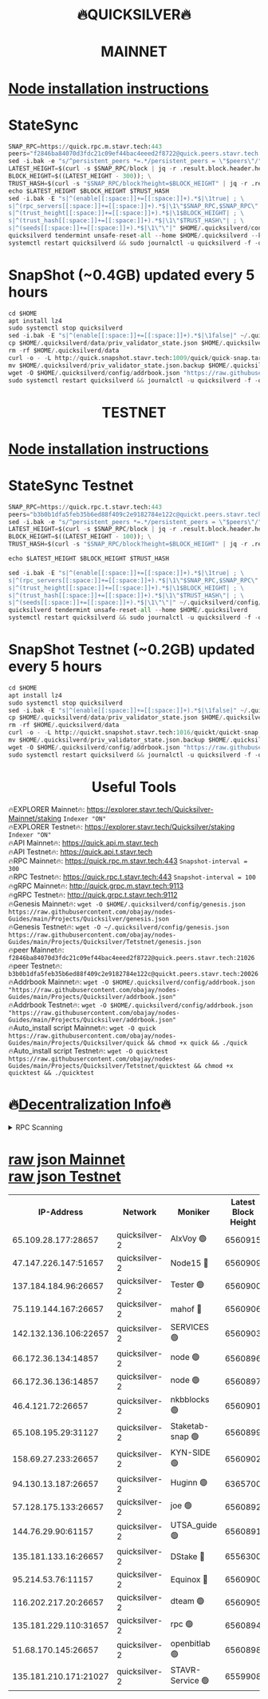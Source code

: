 <h1 align="center"> 🔥QUICKSILVER🔥</h1>

<h1 align="center"> MAINNET</h1>

[Node installation instructions](https://github.com/obajay/nodes-Guides/tree/main/Projects/Quicksilver)
=

# StateSync
```python
SNAP_RPC=https://quick.rpc.m.stavr.tech:443
peers="f2846ba84070d3fdc21c09ef44bac4eeed2f8722@quick.peers.stavr.tech:21026"
sed -i.bak -e "s/^persistent_peers *=.*/persistent_peers = \"$peers\"/" $HOME/.quicksilverd/config/config.toml
LATEST_HEIGHT=$(curl -s $SNAP_RPC/block | jq -r .result.block.header.height); \
BLOCK_HEIGHT=$((LATEST_HEIGHT - 300)); \
TRUST_HASH=$(curl -s "$SNAP_RPC/block?height=$BLOCK_HEIGHT" | jq -r .result.block_id.hash)
echo $LATEST_HEIGHT $BLOCK_HEIGHT $TRUST_HASH
sed -i.bak -E "s|^(enable[[:space:]]+=[[:space:]]+).*$|\1true| ; \
s|^(rpc_servers[[:space:]]+=[[:space:]]+).*$|\1\"$SNAP_RPC,$SNAP_RPC\"| ; \
s|^(trust_height[[:space:]]+=[[:space:]]+).*$|\1$BLOCK_HEIGHT| ; \
s|^(trust_hash[[:space:]]+=[[:space:]]+).*$|\1\"$TRUST_HASH\"| ; \
s|^(seeds[[:space:]]+=[[:space:]]+).*$|\1\"\"|" $HOME/.quicksilverd/config/config.toml
quicksilverd tendermint unsafe-reset-all --home $HOME/.quicksilverd --keep-addr-book
systemctl restart quicksilverd && sudo journalctl -u quicksilverd -f -o cat
```

# SnapShot (~0.4GB) updated every 5 hours
```python
cd $HOME
apt install lz4
sudo systemctl stop quicksilverd
sed -i.bak -E "s|^(enable[[:space:]]+=[[:space:]]+).*$|\1false|" ~/.quicksilverd/config/config.toml
cp $HOME/.quicksilverd/data/priv_validator_state.json $HOME/.quicksilverd/priv_validator_state.json.backup
rm -rf $HOME/.quicksilverd/data
curl -o - -L http://quick.snapshot.stavr.tech:1009/quick/quick-snap.tar.lz4 | lz4 -c -d - | tar -x -C $HOME/.quicksilverd --strip-components 2
mv $HOME/.quicksilverd/priv_validator_state.json.backup $HOME/.quicksilverd/data/priv_validator_state.json
wget -O $HOME/.quicksilverd/config/addrbook.json "https://raw.githubusercontent.com/obajay/nodes-Guides/main/Projects/Quicksilver/addrbook.json"
sudo systemctl restart quicksilverd && journalctl -u quicksilverd -f -o cat
```

<h1 align="center"> TESTNET</h1>

[Node installation instructions](https://github.com/obajay/nodes-Guides/tree/main/Projects/Quicksilver/Tetstnet)
=

# StateSync Testnet
```python
SNAP_RPC=https://quick.rpc.t.stavr.tech:443
peers="b3b0b1dfa5feb35b6ed88f409c2e9182784e122c@quickt.peers.stavr.tech:20026"
sed -i.bak -e "s/^persistent_peers *=.*/persistent_peers = \"$peers\"/" $HOME/.quicksilverd/config/config.toml
LATEST_HEIGHT=$(curl -s $SNAP_RPC/block | jq -r .result.block.header.height); \
BLOCK_HEIGHT=$((LATEST_HEIGHT - 100)); \
TRUST_HASH=$(curl -s "$SNAP_RPC/block?height=$BLOCK_HEIGHT" | jq -r .result.block_id.hash)

echo $LATEST_HEIGHT $BLOCK_HEIGHT $TRUST_HASH

sed -i.bak -E "s|^(enable[[:space:]]+=[[:space:]]+).*$|\1true| ; \
s|^(rpc_servers[[:space:]]+=[[:space:]]+).*$|\1\"$SNAP_RPC,$SNAP_RPC\"| ; \
s|^(trust_height[[:space:]]+=[[:space:]]+).*$|\1$BLOCK_HEIGHT| ; \
s|^(trust_hash[[:space:]]+=[[:space:]]+).*$|\1\"$TRUST_HASH\"| ; \
s|^(seeds[[:space:]]+=[[:space:]]+).*$|\1\"\"|" ~/.quicksilverd/config/config.toml
quicksilverd tendermint unsafe-reset-all --home $HOME/.quicksilverd
systemctl restart quicksilverd && sudo journalctl -u quicksilverd -f -o cat

```

# SnapShot Testnet (~0.2GB) updated every 5 hours
```python
cd $HOME
apt install lz4
sudo systemctl stop quicksilverd
sed -i.bak -E "s|^(enable[[:space:]]+=[[:space:]]+).*$|\1false|" ~/.quicksilverd/config/config.toml
cp $HOME/.quicksilverd/data/priv_validator_state.json $HOME/.quicksilverd/priv_validator_state.json.backup
rm -rf $HOME/.quicksilverd/data
curl -o - -L http://quickt.snapshot.stavr.tech:1016/quickt/quickt-snap.tar.lz4 | lz4 -c -d - | tar -x -C $HOME/.quicksilverd --strip-components 2
mv $HOME/.quicksilverd/priv_validator_state.json.backup $HOME/.quicksilverd/data/priv_validator_state.json
wget -O $HOME/.quicksilverd/config/addrbook.json "https://raw.githubusercontent.com/obajay/nodes-Guides/main/Projects/Quicksilver/Tetstnet/addrbook.json"
sudo systemctl restart quicksilverd && journalctl -u quicksilverd -f -o cat
```
 <h1 align="center"> Useful Tools</h1>

🔥EXPLORER Mainnet🔥:        https://explorer.stavr.tech/Quicksilver-Mainnet/staking    `Indexer "ON"` \
🔥EXPLORER Testnet🔥:        https://explorer.stavr.tech/Quicksilver/staking	        `Indexer "ON"` \
🔥API Mainnet🔥: 			 https://quick.api.m.stavr.tech \
🔥API Testnet🔥: 			 https://quick.api.t.stavr.tech \
🔥RPC Mainnet🔥:             https://quick.rpc.m.stavr.tech:443              `Snapshot-interval = 300` \
🔥RPC Testnet🔥:             https://quick.rpc.t.stavr.tech:443              `Snapshot-interval = 100` \
🔥gRPC Mainnet🔥:                    http://quick.grpc.m.stavr.tech:9113 \
🔥gRPC Testnet🔥:                    http://quick.grpc.t.stavr.tech:9112 \
🔥Genesis Mainnet🔥: `wget -O $HOME/.quicksilverd/config/genesis.json https://raw.githubusercontent.com/obajay/nodes-Guides/main/Projects/Quicksilver/genesis.json` \
🔥Genesis Testnet🔥: `wget -O ~/.quicksilverd/config/genesis.json https://raw.githubusercontent.com/obajay/nodes-Guides/main/Projects/Quicksilver/Tetstnet/genesis.json` \
🔥peer Mainnet🔥:					 `f2846ba84070d3fdc21c09ef44bac4eeed2f8722@quick.peers.stavr.tech:21026` \
🔥peer Testnet🔥:					 `b3b0b1dfa5feb35b6ed88f409c2e9182784e122c@quickt.peers.stavr.tech:20026` \
🔥Addrbook Mainnet🔥:    ```wget -O $HOME/.quicksilverd/config/addrbook.json "https://raw.githubusercontent.com/obajay/nodes-Guides/main/Projects/Quicksilver/addrbook.json"``` \
🔥Addrbook Testnet🔥:    ```wget -O $HOME/.quicksilverd/config/addrbook.json "https://raw.githubusercontent.com/obajay/nodes-Guides/main/Projects/Quicksilver/addrbook.json"``` \
🔥Auto_install script Mainnet🔥: ```wget -O quick https://raw.githubusercontent.com/obajay/nodes-Guides/main/Projects/Quicksilver/quick && chmod +x quick && ./quick``` \
🔥Auto_install script Testnet🔥: ```wget -O quicktest https://raw.githubusercontent.com/obajay/nodes-Guides/main/Projects/Quicksilver/Tetstnet/quicktest && chmod +x quicktest && ./quicktest```

🔥[Decentralization Info](https://github.com/obajay/StateSync-snapshots/tree/main/Projects/Quicksilver/Decentralization)🔥
=

<details>
<summary>RPC Scanning</summary>

<h2 align="center"> We scan nodes in real time every 4 hours. And we provide the final result of RPC endpoints.
We cannot influence the operation of these nodes in any way. </h2>


```python
If Voting Power is higher than 0 --> then the Node is a validator of the network and may be subject to attack and be a potential threat to the chain.
```
```python
We marked such validators with a red symbol
```

</details>

[raw json Mainnet](https://rpc-check.quickm.stavr.tech/quickm/rpc-quickm-result.json) \
[raw json Testnet](https://github.com/obajay/StateSync-snapshots/tree/main/Projects/Quicksilver/Rpc-Check-Testnet)
=


<table><tr><th>IP-Address</th><th>Network</th><th>Moniker</th><th>Latest Block Height</th><th>Earliest Block Height</th><th>Catching Up</th><th>Tx Index</th><th>Voting Power</th><th>Scan Time</th></tr><tr><td>65.109.28.177:28657</td><td>quicksilver-2</td><td>AlxVoy 🟢</td><td>6560915</td><td>3562001</td><td>False</td><td>off</td><td>0</td><td>2024-03-25T23:54:09.177407160UTC</td></tr><tr><td>47.147.226.147:51657</td><td>quicksilver-2</td><td>Node15 🔴</td><td>6560909</td><td>5151648</td><td>False</td><td>off</td><td>924971</td><td>2024-03-25T23:53:33.888733754UTC</td></tr><tr><td>137.184.184.96:26657</td><td>quicksilver-2</td><td>Tester 🟢</td><td>6560900</td><td>5550692</td><td>False</td><td>off</td><td>0</td><td>2024-03-25T23:52:39.369894515UTC</td></tr><tr><td>75.119.144.167:26657</td><td>quicksilver-2</td><td>mahof 🔴</td><td>6560906</td><td>5654794</td><td>False</td><td>on</td><td>285749</td><td>2024-03-25T23:53:18.367738969UTC</td></tr><tr><td>142.132.136.106:22657</td><td>quicksilver-2</td><td>SERVICES 🟢</td><td>6560903</td><td>5920001</td><td>False</td><td>on</td><td>0</td><td>2024-03-25T23:52:57.212537330UTC</td></tr><tr><td>66.172.36.134:14857</td><td>quicksilver-2</td><td>node 🟢</td><td>6560896</td><td>5950756</td><td>False</td><td>on</td><td>0</td><td>2024-03-25T23:52:16.280765807UTC</td></tr><tr><td>66.172.36.136:14857</td><td>quicksilver-2</td><td>node 🟢</td><td>6560897</td><td>5950756</td><td>False</td><td>on</td><td>0</td><td>2024-03-25T23:52:19.135927653UTC</td></tr><tr><td>46.4.121.72:26657</td><td>quicksilver-2</td><td>nkbblocks 🟢</td><td>6560901</td><td>6056301</td><td>False</td><td>on</td><td>0</td><td>2024-03-25T23:52:45.835601166UTC</td></tr><tr><td>65.108.195.29:31127</td><td>quicksilver-2</td><td>Staketab-snap 🟢</td><td>6560899</td><td>6075001</td><td>False</td><td>off</td><td>0</td><td>2024-03-25T23:52:32.082871883UTC</td></tr><tr><td>158.69.27.233:26657</td><td>quicksilver-2</td><td>KYN-SIDE 🟢</td><td>6560902</td><td>6159001</td><td>False</td><td>on</td><td>0</td><td>2024-03-25T23:52:50.516579086UTC</td></tr><tr><td>94.130.13.187:26657</td><td>quicksilver-2</td><td>Huginn 🟢</td><td>6365700</td><td>6231630</td><td>False</td><td>on</td><td>0</td><td>2024-03-25T23:52:57.455658244UTC</td></tr><tr><td>57.128.175.133:26657</td><td>quicksilver-2</td><td>joe 🟢</td><td>6560892</td><td>6246344</td><td>False</td><td>on</td><td>0</td><td>2024-03-25T23:51:49.864951514UTC</td></tr><tr><td>144.76.29.90:61157</td><td>quicksilver-2</td><td>UTSA_guide 🟢</td><td>6560891</td><td>6316825</td><td>False</td><td>on</td><td>0</td><td>2024-03-25T23:51:47.525499620UTC</td></tr><tr><td>135.181.133.16:26657</td><td>quicksilver-2</td><td>DStake 🔴</td><td>6556300</td><td>6378597</td><td>False</td><td>on</td><td>79272</td><td>2024-03-25T23:51:47.017879643UTC</td></tr><tr><td>95.214.53.76:11157</td><td>quicksilver-2</td><td>Equinox 🔴</td><td>6560900</td><td>6459097</td><td>False</td><td>on</td><td>214741</td><td>2024-03-25T23:52:38.505798285UTC</td></tr><tr><td>116.202.217.20:26657</td><td>quicksilver-2</td><td>dteam 🟢</td><td>6560905</td><td>6474101</td><td>False</td><td>on</td><td>0</td><td>2024-03-25T23:53:07.908740666UTC</td></tr><tr><td>135.181.229.110:31657</td><td>quicksilver-2</td><td>rpc 🟢</td><td>6560894</td><td>6479823</td><td>False</td><td>on</td><td>0</td><td>2024-03-25T23:52:02.873586991UTC</td></tr><tr><td>51.68.170.145:26657</td><td>quicksilver-2</td><td>openbitlab 🟢</td><td>6560898</td><td>6507144</td><td>False</td><td>on</td><td>0</td><td>2024-03-25T23:52:25.611673775UTC</td></tr><tr><td>135.181.210.171:21027</td><td>quicksilver-2</td><td>STAVR-Service 🟢</td><td>6559908</td><td>6559001</td><td>False</td><td>on</td><td>0</td><td>2024-03-25T23:52:50.827123753UTC</td></tr></table>
